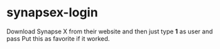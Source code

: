 # synapsex-login

Download Synapse X from their website and then just type **1** as user and pass
Put this as favorite if it worked.
